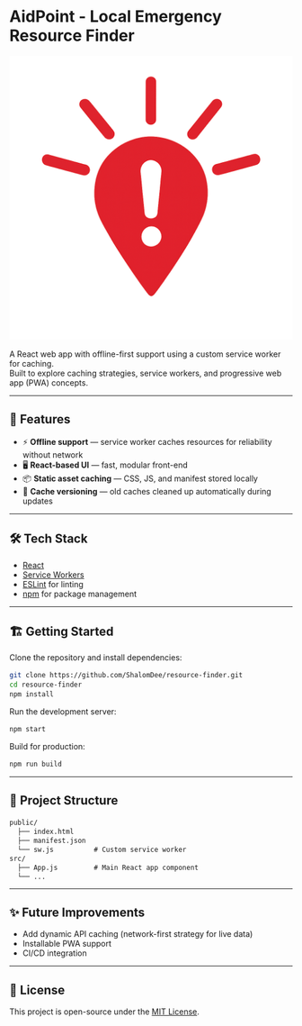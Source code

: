 # AidPoint - Local Emergency Resource Finder

![AidPoint Logo](public/logo.png)

A React web app with offline-first support using a custom service worker for caching.  
Built to explore caching strategies, service workers, and progressive web app (PWA) concepts.

---

## 🚀 Features
- ⚡ **Offline support** — service worker caches resources for reliability without network
- 🖥️ **React-based UI** — fast, modular front-end
- 📦 **Static asset caching** — CSS, JS, and manifest stored locally
- 🔄 **Cache versioning** — old caches cleaned up automatically during updates

---

## 🛠️ Tech Stack
- [React](https://reactjs.org/)
- [Service Workers](https://developer.mozilla.org/en-US/docs/Web/API/Service_Worker_API)
- [ESLint](https://eslint.org/) for linting
- [npm](https://www.npmjs.com/) for package management

---

## 🏗️ Getting Started

Clone the repository and install dependencies:

```bash
git clone https://github.com/ShalomDee/resource-finder.git
cd resource-finder
npm install
````

Run the development server:

```bash
npm start
```

Build for production:

```bash
npm run build
```

---

## 📂 Project Structure

```
public/
  ├── index.html
  ├── manifest.json
  └── sw.js          # Custom service worker
src/
  ├── App.js         # Main React app component
  └── ...
```

---

## ✨ Future Improvements

* Add dynamic API caching (network-first strategy for live data)
* Installable PWA support
* CI/CD integration

---

## 📄 License

This project is open-source under the [MIT License](LICENSE).
